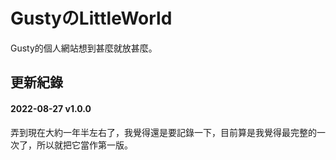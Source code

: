 # GustyのLittleWorld
  Gusty的個人網站想到甚麼就放甚麼。  
## 更新紀錄
#### 2022-08-27 v1.0.0  
弄到現在大約一年半左右了，我覺得還是要記錄一下，目前算是我覺得最完整的一次了，所以就把它當作第一版。  
